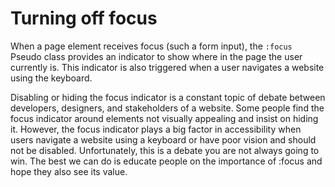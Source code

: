 # Turning off focus

When a page element receives focus \(such a form input\), the `:focus` Pseudo class provides an indicator to show where in the page the user currently is. This indicator is also triggered when a user navigates a website using the keyboard.

Disabling or hiding the focus indicator is a constant topic of debate between developers, designers, and stakeholders of a website. Some people find the focus indicator around elements not visually appealing and insist on hiding it. However, the focus indicator plays a big factor in accessibility when users navigate a website using a keyboard or have poor vision and should not be disabled. Unfortunately, this is a debate you are not always going to win. The best we can do is educate people on the importance of :focus and hope they also see its value.

